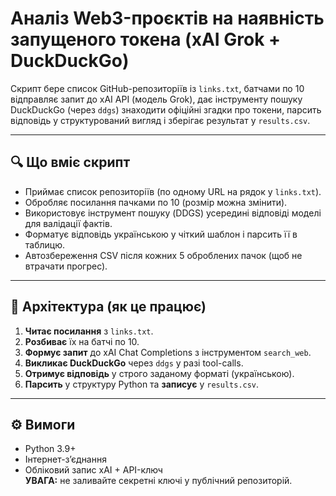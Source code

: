 # Аналіз Web3-проєктів на наявність запущеного токена (xAI Grok + DuckDuckGo)

Скрипт бере список GitHub-репозиторіїв із `links.txt`, батчами по 10 відправляє запит до xAI API (модель Grok), дає інструменту пошуку DuckDuckGo (через `ddgs`) знаходити офіційні згадки про токени, парсить відповідь у структурований вигляд і зберігає результат у `results.csv`.

---

## 🔍 Що вміє скрипт

- Приймає список репозиторіїв (по одному URL на рядок у `links.txt`).
- Обробляє посилання пачками по 10 (розмір можна змінити).
- Використовує інструмент пошуку (DDGS) усередині відповіді моделі для валідації фактів.
- Форматує відповідь українською у чіткий шаблон і парсить її в таблицю.
- Автозбереження CSV після кожних 5 оброблених пачок (щоб не втрачати прогрес).

---

## 🧱 Архітектура (як це працює)

1. **Читає посилання** з `links.txt`.
2. **Розбиває** їх на батчі по 10.
3. **Формує запит** до xAI Chat Completions з інструментом `search_web`.
4. **Викликає DuckDuckGo** через `ddgs` у разі tool-calls.
5. **Отримує відповідь** у строго заданому форматі (українською).
6. **Парсить** у структуру Python та **записує** у `results.csv`.

---

## ⚙️ Вимоги

- Python 3.9+
- Інтернет-з’єднання
- Обліковий запис xAI + API-ключ  
  **УВАГА:** не заливайте секретні ключі у публічний репозиторій.
